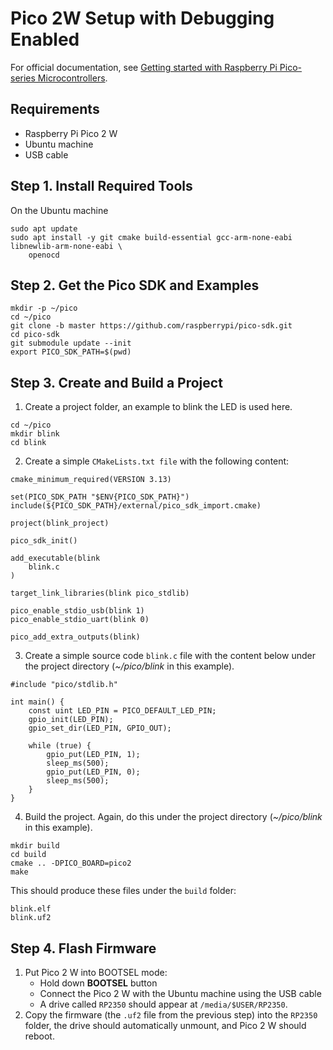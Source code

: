 # Pico 2W Setup with Debugging Enabled
For official documentation, see [Getting started with Raspberry Pi Pico-series Microcontrollers](https://datasheets.raspberrypi.com/pico/getting-started-with-pico.pdf).

## Requirements
* Raspberry Pi Pico 2 W
* Ubuntu machine
* USB cable

## Step 1. Install Required Tools
On the Ubuntu machine
```
sudo apt update
sudo apt install -y git cmake build-essential gcc-arm-none-eabi libnewlib-arm-none-eabi \
    openocd
```

## Step 2. Get the Pico SDK and Examples
```
mkdir -p ~/pico
cd ~/pico
git clone -b master https://github.com/raspberrypi/pico-sdk.git
cd pico-sdk
git submodule update --init
export PICO_SDK_PATH=$(pwd)
```

## Step 3. Create and Build a Project
1. Create a project folder, an example to blink the LED is used here.
```
cd ~/pico
mkdir blink
cd blink
```
2. Create a simple ```CMakeLists.txt file``` with the following content:
```
cmake_minimum_required(VERSION 3.13)

set(PICO_SDK_PATH "$ENV{PICO_SDK_PATH}")
include(${PICO_SDK_PATH}/external/pico_sdk_import.cmake)

project(blink_project)

pico_sdk_init()

add_executable(blink
    blink.c
)

target_link_libraries(blink pico_stdlib)

pico_enable_stdio_usb(blink 1)
pico_enable_stdio_uart(blink 0)

pico_add_extra_outputs(blink)
```
3. Create a simple source code ```blink.c``` file with the content below under the project directory (*~/pico/blink* in this example).
```
#include "pico/stdlib.h"

int main() {
    const uint LED_PIN = PICO_DEFAULT_LED_PIN;
    gpio_init(LED_PIN);
    gpio_set_dir(LED_PIN, GPIO_OUT);

    while (true) {
        gpio_put(LED_PIN, 1);
        sleep_ms(500);
        gpio_put(LED_PIN, 0);
        sleep_ms(500);
    }
}
```
4. Build the project. Again, do this under the project directory (*~/pico/blink* in this example).
```
mkdir build
cd build 
cmake .. -DPICO_BOARD=pico2
make
```
This should produce these files under the ```build``` folder:
```
blink.elf
blink.uf2
```

## Step 4. Flash Firmware
1. Put Pico 2 W into BOOTSEL mode:
	- Hold down **BOOTSEL** button
	- Connect the Pico 2 W with the Ubuntu machine using the USB cable
	- A drive called ```RP2350``` should appear at ```/media/$USER/RP2350```.
2. Copy the firmware (the ```.uf2``` file from the previous step) into the 
```RP2350``` folder, the drive should automatically unmount, and Pico 2 W should 
reboot.

